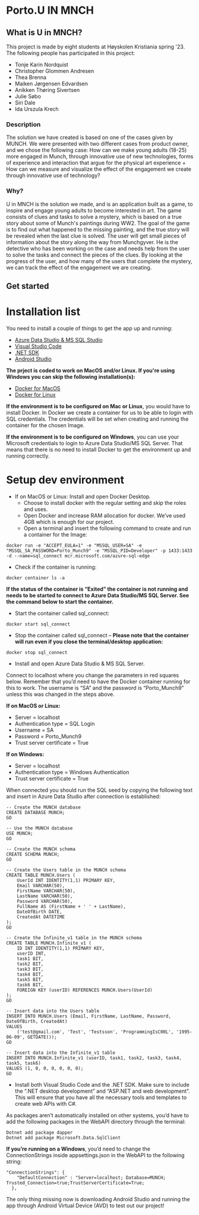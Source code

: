 # Porto.U IN MNCH

## What is U in MNCH?

This project is made by eight students at Høyskolen Kristiania spring '23. The following people has participated in this project:

- Tonje Karin Nordquist
- Christopher Glommen Andresen
- Thea Brenna
- Maiken Jørgensen Edvardsen
- Anikken Thøring Sivertsen
- Julie Søbo
- Siri Dale
- Ida Urszula Krech

### Description

The solution we have created is based on one of the cases given by MUNCH. We were presented with two different cases from product owner, and we chose the following case: How can we make young adults (18-25) more engaged in Munch, through innovative use of new technologies, forms of experience and interaction that argue for the physical art experience + How can we measure and visualize the effect of the engagement we create through innovative use of technology?

### Why?

U in MNCH is the solution we made, and is an application built as a game, to inspire and engage young adults to become interested in art. The game consists of clues and tasks to solve a mystery, which is based on a true story about some of Munch's paintings during WW2. The goal of the game is to find out what happened to the missing painting, and the true story will be revealed when the last clue is solved. The user will get small pieces of information about the story along the way from Munchgyver. He is the detective who has been working on the case and needs help from the user to solve the tasks and connect the pieces of the clues. By looking at the progress of the user, and how many of the users that complete the mystery, we can track the effect of the engagement we are creating.

## Get started

# Installation list

You need to install a couple of things to get the app up and running:

- [Azure Data Studio & MS SQL Studio](https://learn.microsoft.com/en-us/sql/azure-data-studio/download-azure-data-studio?view=sql-server-ver16)
- [Visual Studio Code](https://dotnet.microsoft.com/en-us/download)
- [.NET SDK](https://dotnet.microsoft.com/en-us/download)
- [Android Studio](https://developer.android.com/studio)

**The prject is coded to work on MacOS and/or Linux. If you're using Windows you can skip the following installation(s):**

- [Docker for MacOS](https://docs.docker.com/desktop/install/mac-install/)
- [Docker for Linux](https://docs.docker.com/desktop/install/linux-install/)

**If the environment is to be configured on Mac or Linux**, you would have to install Docker. In Docker we create a container for us to be able to login with SQL credentials. The credentials will be set when creating and running the container for the chosen Image.

**If the environment is to be configured on Windows**, you can use your Microsoft credentials to login to Azure Data Studio/MS SQL Server. That means that there is no need to install Docker to get the environment up and running correctly.

# Setup dev environment

- If on MacOS or Linux: Install and open Docker Desktop.
  - Choose to install docker with the regular setting and skip the roles and uses.
  - Open Docker and increase RAM allocation for docker. We’ve used 4GB which is enough for our project.
  - Open a terminal and insert the following command to create and run a container for the Image:

```
docker run -e "ACCEPT_EULA=1" -e "MSSQL_USER=SA" -e "MSSQL_SA_PASSWORD=Porto_Munch9" -e "MSSQL_PID=Developer" -p 1433:1433 -d --name=sql_connect mcr.microsoft.com/azure-sql-edge
```

- Check if the container is running:

```
docker container ls -a
```

**If the status of the container is “Exited” the container is not running and needs to be started to connect to Azure Data Studio/MS SQL Server. See the command below to start the container.**

- Start the container called sql_connect:

```
docker start sql_connect
```

- Stop the container called sql_connect – **Please note that the container will run even if you close the terminal/desktop application:**

```
docker stop sql_connect
```

- Install and open Azure Data Studio & MS SQL Server.

Connect to localhost where you change the parameters in red squares below. Remember that you’d need to have the Docker container running for this to work. The username is “SA” and the password is “Porto_Munch9” unless this was changed in the steps above.

**If on MacOS or Linux:**

- Server = localhost
- Authentication type = SQL Login
- Username = SA
- Password = Porto_Munch9
- Trust server certificate = True

**If on Windows:**

- Server = localhost
- Authentication type = Windows Authentication
- Trust server certificate = True

When connected you should run the SQL seed by copying the following text and insert in Azure Data Studio after connection is established:

```
-- Create the MUNCH database
CREATE DATABASE MUNCH;
GO

-- Use the MUNCH database
USE MUNCH;
GO

-- Create the MUNCH schema
CREATE SCHEMA MUNCH;
GO

-- Create the Users table in the MUNCH schema
CREATE TABLE MUNCH.Users (
	UserId INT IDENTITY(1,1) PRIMARY KEY,
	Email VARCHAR(50),
	FirstName VARCHAR(50),
	LastName VARCHAR(50),
	Password VARCHAR(50),
	FullName AS (FirstName + ' ' + LastName),
	DateOfBirth DATE,
	CreatedAt DATETIME
);
GO

-- Create the Infinite_v1 table in the MUNCH schema
CREATE TABLE MUNCH.Infinite_v1 (
	ID INT IDENTITY(1,1) PRIMARY KEY,
	userID INT,
	task1 BIT,
	task2 BIT,
	task3 BIT,
	task4 BIT,
	task5 BIT,
	task6 BIT,
	FOREIGN KEY (userID) REFERENCES MUNCH.Users(UserId)
);
GO

-- Insert data into the Users table
INSERT INTO MUNCH.Users (Email, FirstName, LastName, Password, DateOfBirth, CreatedAt)
VALUES
	('test@gmail.com', 'Test', 'Testsson', 'ProgrammingIsC00L', '1995-06-09', GETDATE());
GO

-- Insert data into the Infinite_v1 table
INSERT INTO MUNCH.Infinite_v1 (userID, task1, task2, task3, task4, task5, task6)
VALUES (1, 0, 0, 0, 0, 0, 0);
GO
```

- Install both Visual Studio Code and the .NET SDK. Make sure to include the “.NET desktop development” and “ASP.NET and web development”. This will ensure that you have all the necessary tools and templates to create web APIs with C#.

As packages aren’t automatically installed on other systems, you’d have to add the following packages in the WebAPI directory through the terminal:

```
Dotnet add package dapper
Dotnet add package Microsoft.Data.SqlClient
```

**If you’re running on a Windows**, you’d need to change the ConnectionStrings inside appsettings.json in the WebAPI to the following string:

```
"ConnectionStrings": {
	"DefaultConnection" : "Server=localhost; Database=MUNCH; Trusted_Connection=true;TrustServerCertificate=True;
  },
```

The only thing missing now is downloading Android Studio and running the app through Android Virtual Device (AVD) to test out our project!
